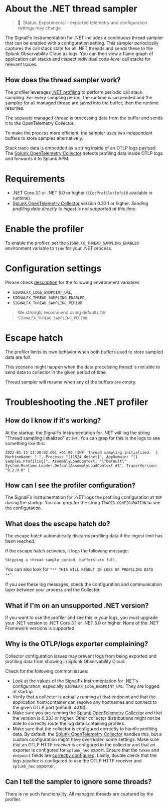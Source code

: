 
# About the .NET thread sampler

> :construction: &nbsp;Status: Experimental - exported telemetry and
> configuration settings may change.

The SignalFx Instrumentation for .NET includes a continuous thread sampler
that can be enabled with a configuration setting. This sampler periodically captures
the call stack state for all .NET threads and sends these
to the Splunk Observability Cloud as logs. You can then view a flame graph of application
call stacks and inspect individual code-level call stacks for relevant traces.

## How does the thread sampler work?

The profiler leverages [.NET profiling](https://docs.microsoft.com/en-us/dotnet/framework/unmanaged-api/profiling/)
to perform periodic call stack sampling. For every sampling period,
the runtime is suspended
and the samples for all managed thread are saved into the buffer,
then the runtime resumes.

The separate managed-thread is processing data from the buffer
and sends it to the OpenTelemetry Collector.

To make the process more efficient, the sampler uses two independent buffers
to store samples alternatively.

Stack trace data is embedded as a string inside of an OTLP logs payload. The
[Splunk OpenTelemetry Collector](https://github.com/signalfx/splunk-otel-collector)
detects profiling data inside OTLP logs and forwards it to
Splunk APM.

# Requirements

* .NET Core 3.1 or .NET 5.0 or higher (`ICorProfilerInfo10` available in runtime).
* [Splunk OpenTelemetry Collector](https://github.com/signalfx/splunk-otel-collector)
version 0.33.1 or higher.
_Sending profiling data directly to ingest is not supported at this time_.

# Enable the profiler

To enable the profiler, set the `SIGNALFX_THREAD_SAMPLING_ENABLED` environment variable
to `true` for your .NET process.

# Configuration settings

Please check [description](internal-config.md) for the following environment variables

* `SIGNALFX_LOGS_ENDPOINT_URL`,
* `SIGNALFX_THREAD_SAMPLING_ENABLED`,
* `SIGNALFX_THREAD_SAMPLING_PERIOD`.

> We strongly recommend using defaults for `SIGNALFX_THREAD_SAMPLING_PERIOD`.

# Escape hatch

The profiler limits its own behavior when both buffers
used to store sampled data are full.

This scenario might happen when the data processing thread is not able
to send data to collector in the given period of time.

Thread sampler will resume when any of the buffers are empty.

# Troubleshooting the .NET profiler

## How do I know if it's working?

At the startup, the SignalFx Instrumentation for .NET will log the string
"Thread sampling initialized" at `INF`. You can grep for this in
the logs to see something like this:

```text
2022-01-13 13:30:02.601 +01:00 [INF] Thread sampling initialized.  { MachineName: ".", Process: "[11524 dotnet]", AppDomain: "[1 Samples.Profiling]", AssemblyLoadContext: "\"Default\" System.Runtime.Loader.DefaultAssemblyLoadContext #1", TracerVersion: "0.2.0.0" }
```

## How can I see the profiler configuration?

The SignalFx Instrumentation for .NET logs the profiling configuration
at `INF` during the startup. You can grep for the string `TRACER CONFIGURATION`
to see the configuration.

## What does the escape hatch do?

The escape hatch automatically discards profiling data
if the ingest limit has been reached.

If the escape hatch activates, it logs the following message:

`Skipping a thread sample period, buffers are full.`

You can also look for `"** THIS WILL RESULT IN LOSS OF PROFILING DATA **"`.

If you see these log messages, check the configuration and communication layer
between your process and the Collector.

## What if I'm on an unsupported .NET version?

If you want to use the profiler and see this in your logs, you must upgrade
your .NET version to .NET Core 3.1 or .NET 5.0 or higher.
None of the .NET Framework versions is supported.

## Why is the OTLP/logs exporter complaining?

Collector configuration issues may prevent logs from being exported and profiling
data from showing in Splunk Observability Cloud.

Check for the following common issues:

* Look at the values of the SignalFx Instrumentation for .NET's configuration,
especially `SIGNALFX_LOGS_ENDPOINT_URL`. They are logged at startup.
* Verify that a collector is actually running at that endpoint and that the
application host/container can resolve any hostnames
and connect to the given OTLP port (default: 4318).
* Make sure you are running the [Splunk OpenTelemetry Collector](https://github.com/signalfx/splunk-otel-collector)
and that the version is 0.33.1 or higher.
Other collector distributions might not be able to correctly route
the log data containing profiles.
* Make sure that the collector is configured correctly to handle profiling data.
By default, the [Splunk OpenTelemetry Collector](https://github.com/signalfx/splunk-otel-collector)
handles this, but a custom configuration might have overridden some settings.
Make sure that an OTLP HTTP _receiver_ is configured in the collector
and that an exporter is configured for `splunk_hec` export.
Ensure that the `token` and `endpoint` fields are [correctly configured](https://github.com/open-telemetry/opentelemetry-collector-contrib/tree/main/receiver/splunkhecreceiver#configuration).
Lastly, double check that the logs _pipeline_ is configured to use
the OTLP HTTP receiver and `splunk_hec` exporter.

## Can I tell the sampler to ignore some threads?

There is no such functionality. All managed threads are captured by the profiler.
